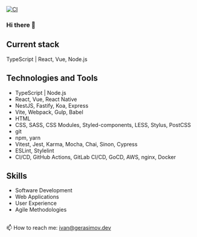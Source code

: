 [![CI](https://github.com/EvanJ0hnson/EvanJ0hnson/actions/workflows/main.yml/badge.svg?branch=master)](https://github.com/EvanJ0hnson/EvanJ0hnson/actions/workflows/main.yml)

### Hi there 👋

## Current stack

TypeScript | React, Vue, Node.js

## Technologies and Tools

- TypeScript | Node.js
- React, Vue, React Native
- NestJS, Fastify, Koa, Express
- Vite, Webpack, Gulp, Babel
- HTML
- CSS, SASS, CSS Modules, Styled-components, LESS, Stylus, PostCSS
- git
- npm, yarn
- Vitest, Jest, Karma, Mocha, Chai, Sinon, Cypress
- ESLint, Stylelint
- CI/CD, GitHub Actions, GitLab CI/CD, GoCD, AWS, nginx, Docker

## Skills

- Software Development
- Web Applications
- User Experience
- Agile Methodologies

##

📫 How to reach me: ivan@gerasimov.dev
